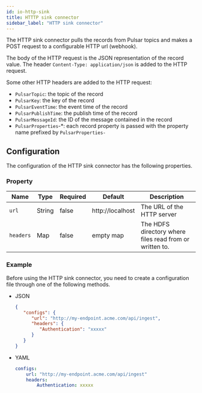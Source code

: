 ```yaml
---
id: io-http-sink
title: HTTTP sink connector
sidebar_label: "HTTP sink connector"
---
```


The HTTP sink connector pulls the records from Pulsar topics and makes a POST request to a configurable HTTP url (webhook).

The body of the HTTP request is the JSON representation of the record value. The header `Content-Type: application/json` is added to the HTTP request.

Some other HTTP headers are added to the HTTP request:

* `PulsarTopic`: the topic of the record
* `PulsarKey`: the key of the record
* `PulsarEventTime`: the event time of the record
* `PulsarPublishTime`: the publish time of the record
* `PulsarMessageId`: the ID of the message contained in the record
* `PulsarProperties`-*: each record property is passed with the property name prefixed by `PulsarProperties-`

## Configuration

The configuration of the HTTP sink connector has the following properties.

### Property

| Name      | Type   | Required | Default          | Description |
|-----------|--------|----------|------------------|-------------|
| `url`     | String | false    | http://localhost | The URL of the HTTP server |
| `headers` | Map    | false    | empty map        |The HDFS directory where files read from or written to. |

### Example

Before using the HTTP sink connector, you need to create a configuration file through one of the following methods.

* JSON 

  ```json
  {
     "configs": {
        "url": "http://my-endpoint.acme.com/api/ingest",
        "headers": {
           "Authentication": "xxxxx"
        }
     }
  }
  ```

* YAML

  ```yaml
  configs:
      url: "http://my-endpoint.acme.com/api/ingest"
      headers:
          Authentication: xxxxx
  ```

